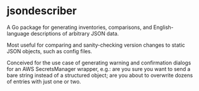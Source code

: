 # jsondescriber
A Go package for generating inventories, comparisons, and English-language descriptions of arbitrary JSON data.

Most useful for comparing and sanity-checking version changes to static JSON objects, such as config files.

Conceived for the use case of generating warning and confirmation dialogs for an AWS SecretsManager wrapper, e.g.: are you sure you want to send a bare string instead of a structured object; are you about to overwrite dozens of entries with just one or two.
